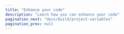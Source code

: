 ```yaml
---
title: "Enhance your code"
description: "Learn how you can enhance your code"
pagination_next: "docs/build/project-variables"
pagination_prev: null
---
```


<div className="grid--2-col">

<Card
    title="Project variables"
    body="Learn how to use project variables to provide data to models for compilation."
    link="/docs/build/project-variables"
    icon="dbt-bit"/>

<Card
    title="Environment variables"
    body="Learn how you can use environment variables to customize the behavior of a dbt project."
    link="/docs/build/environment-variables"
    icon="dbt-bit"/>

</div>
<br />
<div className="grid--2-col">

<Card
    title="Packages"
    body="Learn how you can leverage code reuse through packages (libraries)."
    link="/docs/build/packages"
    icon="dbt-bit"/>

<Card
    title="Hooks and operations"
    body="Learn how to use hooks to trigger actions and operations to invoke macros."
    link="/docs/build/hooks-operations"
    icon="dbt-bit"/>

</div>